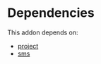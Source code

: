 # Dependencies

This addon depends on:

- [project](../../../../../oca-ocb-project/odoo-bringout-oca-ocb-project)
- [sms](../../../../odoo-bringout-oca-ocb-sms)

